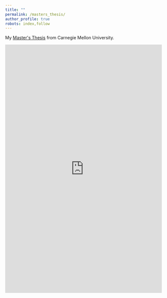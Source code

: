 ```yaml
---
title: ""
permalink: /masters_thesis/
author_profile: true
robots: index,follow
---
```


<meta name="citation_title" content="On Extremal Combinatorics and Its Applications in Matroid Theory">
<meta name="citation_author" content="Zhiyang He">
<meta name="citation_publication_date" content="2021">
<meta name="citation_pdf_url" content="https://sunnyzhiyanghe.github.io/files/MSThesis.pdf">
<meta name="citation_language" content="en">
<meta name="citation_dissertation_name" content="Master's Thesis">
<meta name="citation_dissertation_institution" content="Carnegie Mellon University">

My [Master's Thesis](https://sunnyzhiyanghe.github.io/files/MSThesis.pdf) from Carnegie Mellon University.

<iframe
  src="https://sunnyzhiyanghe.github.io/files/MSThesis.pdf"
  width="100%"
  height="800px"
  style="border: none;">
</iframe>